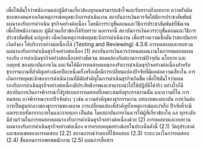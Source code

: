 เพื่อให้มั่นใจว่าพนักงานและผู้มีส่วนเกี่ยวข้องทุกคนสามารถเข้าใจและรับทราบถึงบทบาท
ความรับผิดชอบของตนหากเกิดเหตุการณ์หยุดชะงักการดำเนินงาน
สถาบันการเงินควรจัดให้มีการประชาสัมพันธ์แผนรองรับการดำาเนิน
ธุรกิจอย่างต่อเนื่อง โดยมีการระบุขั้นตอนและวิธีการประชาสัมพันธ์ที่ชัดเจน เพื่อให้พนักงานและ
ผู้มีส่วนเกี่ยวข้องได้รับทราบ นอกจากนี้ สถาบันการเงินควรระบุขั้นตอนและวิธีการประชาสัมพันธ์
แก่ลูกค้า เมื่อเกิดเหตุการณ์หยุดชะงักการดำเนินงาน เพื่อสร้างความเชื่อมั่นว่าสถาบันการเงินยังคง
ให้บริการอย่างต่อเนื่องได้
(Testing and Reviewing)
4.3.6 การทดสอบและทบทวนแผนรองรับการดำเนินธุรกิจอย่างต่อเนื่อง
(1) สถาบันการเงินควรกำหนดแผนงานในการทดสอบแผนรองรับ
การดำเนินธุรกิจอย่างต่อเนื่องอย่างชัดเจน สอดคล้องกับสถานการณ์ปัจจุบัน นโยบาย และกลยุทธ์
ของสถาบันการเงิน และจัดให้มีการทดสอบแผนรองรับการดำเนินธุรกิจอย่างต่อเนื่องสำหรับ
ธุรกรรมงานที่สำคัญอย่างน้อยปีละหนึ่งครั้งหรือเมื่อมีการเปลี่ยนแปลงปัจจัยที่มีผลต่อความเสี่ยงใน
การเกิดการหยุดชะงักของการดำเนินงานที่มีนัยสำคัญในการดำเนินธุรกิจเกิดขึ้น เพื่อให้มั่นใจว่าแผน
รองรับการดำเนินธุรกิจอย่างต่อเนื่องมีประสิทธิภาพและสามารถนำไปใช้ปฏิบัติได้จริง อย่างไรก็ดี
สถาบันการเงินอาจพิจารณาใช้รูปแบบการทดสอบที่เหมาะสมกับธุรกรรมงานนั้น และความถี่ใน
การทดสอบ อาจพิจารณาจากปัจจัยต่าง ๆ เช่น ความสำคัญของธุรกรรมงาน บทบาทของสถาบัน
การเงินต่อการเป็นศูนย์กลางของธุรกรรมของตลาด การเปลี่ยนแปลงที่สำคัญทั้งเหตุการณ์และ/หรือ
ปัจจัยที่จะมีผลกระทบที่มาจากภายในและภายนอก เป็นต้น โดยสถาบันการเงินควรให้ผู้ที่เกี่ยวข้องใน
แล
ทุกระดับมีส่วนร่วมในการทดสอบแผนรองรับการดำเนินธุรกิจอย่างต่อเนื่องด้วย
(2) การทดสอบและทบทวนแผนรองรับการดำเนินธุรกิจอย่างต่อเนื่อง
ควรครอบคลุมอย่างน้อยในประเด็นดังนี้
(2.1) วัตถุประสงค์และขอบเขตของการทดสอบ
(2.2) สถานการณ์จําลองที่ใช้ทดสอบ
(2.3) ระยะเวลาในการทดสอบ
(2.4) ขั้นตอนการอพยพพนักงาน
(2.5) แผนการสื่อสาร
